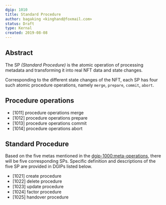 ```yaml
---
dgip: 1010
title: Standard Procedure
author: bagaking <kinghand@foxmail.com>
status: Draft
type: Kernal
created: 2019-08-08
---
```


## Abstract

The SP *(Standard Procedure)* is the atomic operation of processing metadata and transforming it into real NFT data and state changes.

Corresponding to the different state changes of the NFT, each SP has four such atomic procedure operations, namely `merge`, `prepare`, `commit`, `abort`.

## Procedure operations

- [1011] procedure operations merge
- [1012] procedure operations prepare
- [1013] procedure operations commit
- [1014] procedure operations abort

## Standard Procedure

Based on the five metas mentioned in the [dgip-1000:meta-operations](./dgip-1000:meta-operations.md), there will be five corresponding SPs. Specific definition and descriptions of the five SP are provided in DGIPs listed below.

- [1021] create procedure
- [1022] delete procedure
- [1023] update procedure
- [1024] factor procedure
- [1025] handover procedure

